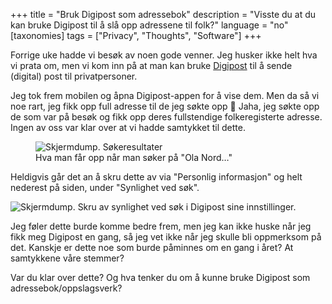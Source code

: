 +++
title = "Bruk Digipost som adressebok"
description = "Visste du at du kan bruke Digipost til å slå opp adressene til folk?"
language = "no"
[taxonomies]
tags = ["Privacy", "Thoughts", "Software"]
+++

Forrige uke hadde vi besøk av noen gode venner. Jeg husker ikke helt hva vi
prata om, men vi kom inn på at man kan bruke
[Digipost](https://www.digipost.no/) til å sende (digital) post til
privatpersoner.

Jeg tok frem mobilen og åpna Digipost-appen for å vise dem. Men da så vi noe
rart, jeg fikk opp full adresse til de jeg søkte opp 🤔 Jaha, jeg søkte opp de
som var på besøk og fikk opp deres fullstendige folkeregisterte adresse. Ingen
av oss var klar over at vi hadde samtykket til dette.

<figure>
  <img
    src="/img/blog/2024-01-23-bruk-digipost-som-adressebok/search.webp"
    alt="Skjermdump. Søkeresultater">
  <figcaption>
    Hva man får opp når man søker på "Ola Nord…"
  </figcaption>
</figure>

Heldigvis går det an å skru dette av via "Personlig informasjon" og helt
nederest på siden, under "Synlighet ved søk".

<img
  src="/img/blog/2024-01-23-bruk-digipost-som-adressebok/permission.webp"
  alt="Skjermdump. Skru av synlighet ved søk i Digipost sine innstillinger.">

Jeg føler dette burde komme bedre frem, men jeg kan ikke huske når jeg fikk meg
Digipost en gang, så jeg vet ikke når jeg skulle bli oppmerksom på det. Kanskje
er dette noe som burde påminnes om en gang i året? At samtykkene våre stemmer?

Var du klar over dette? Og hva tenker du om å kunne bruke Digipost som
adressebok/oppslagsverk?
